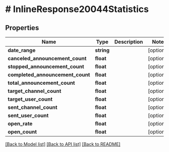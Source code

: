 # # InlineResponse20044Statistics

## Properties

Name | Type | Description | Notes
------------ | ------------- | ------------- | -------------
**date_range** | **string** |  | [optional]
**canceled_announcement_count** | **float** |  | [optional]
**stopped_announcement_count** | **float** |  | [optional]
**completed_announcement_count** | **float** |  | [optional]
**total_announcement_count** | **float** |  | [optional]
**target_channel_count** | **float** |  | [optional]
**target_user_count** | **float** |  | [optional]
**sent_channel_count** | **float** |  | [optional]
**sent_user_count** | **float** |  | [optional]
**open_rate** | **float** |  | [optional]
**open_count** | **float** |  | [optional]

[[Back to Model list]](../../README.md#models) [[Back to API list]](../../README.md#endpoints) [[Back to README]](../../README.md)
